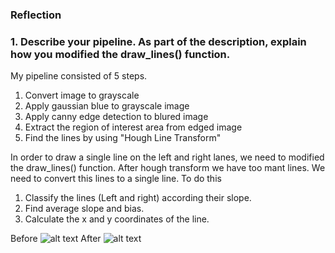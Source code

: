 

### Reflection

### 1. Describe your pipeline. As part of the description, explain how you modified the draw_lines() function.

[//]: # (Image References)

[image1]: ./examples/laneLines_thirdPass.jpg "img1"
[image2]: ./examples/line-segments-example.jpg "img2"
My pipeline consisted of 5 steps.
1. Convert image to grayscale
2. Apply gaussian blue to grayscale image
3. Apply canny edge detection to blured image
4. Extract the region of interest area from edged image
5. Find the lines by using "Hough Line Transform"

In order to draw a single line on the left and right lanes, we need to modified the draw_lines() function. After hough transform we have too mant lines. We need to convert this lines to a single line. To do this
1. Classify the lines (Left and right) according their slope.
2. Find average slope and bias.
3. Calculate the x and y coordinates of the line.

Before
![alt text][image2] 
After 
![alt text][image1]  

